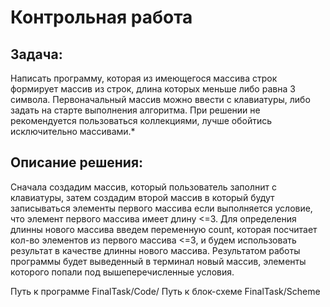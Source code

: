 # Контрольная работа

## Задача:

Написать программу, которая из имеющегося массива строк формирует массив из строк, длина которых меньше либо равна 3 символа. Первоначальный массив можно ввести с клавиатуры, либо задать на старте выполнения алгоритма. При решении не рекомендуется пользоваться коллекциями, лучше обойтись исключительно массивами.*

## Описание решения:
Сначала создадим массив, который пользователь заполнит с клавиатуры, затем создадим второй массив в который будут записываться элементы первого массива если выполняется условие, что элемент первого массива имеет длину <=3. Для определения длинны нового массива введем переменную count, которая посчитает кол-во элементов из первого массива <=3, и будем использовать результат в качестве длинны нового массива. Результатом работы программы будет выведенный в терминал новый массив, элементы которого попали под вышеперечисленные условия.

Путь к программе FinalTask/Code/
Путь к блок-схеме FinalTask/Scheme